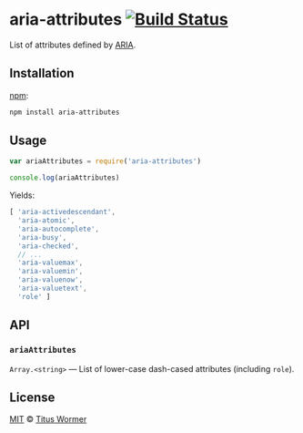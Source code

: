 # aria-attributes [![Build Status][travis-badge]][travis]

List of attributes defined by [ARIA][spec].

## Installation

[npm][]:

```bash
npm install aria-attributes
```

## Usage

```javascript
var ariaAttributes = require('aria-attributes')

console.log(ariaAttributes)
```

Yields:

```js
[ 'aria-activedescendant',
  'aria-atomic',
  'aria-autocomplete',
  'aria-busy',
  'aria-checked',
  // ...
  'aria-valuemax',
  'aria-valuemin',
  'aria-valuenow',
  'aria-valuetext',
  'role' ]
```

## API

### `ariaAttributes`

`Array.<string>` — List of lower-case dash-cased attributes (including
`role`).

## License

[MIT][license] © [Titus Wormer][author]

<!-- Definitions -->

[travis-badge]: https://img.shields.io/travis/wooorm/aria-attributes.svg

[travis]: https://travis-ci.org/wooorm/aria-attributes

[npm]: https://docs.npmjs.com/cli/install

[license]: LICENSE

[author]: http://wooorm.com

[spec]: https://www.w3.org/TR/aria-in-html/
